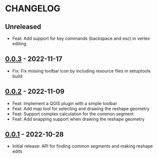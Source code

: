 # CHANGELOG

## Unreleased

- Feat: Add support for key commands (backspace and esc) in vertex editing

## [0.0.3] - 2022-11-17

- Fix: Fix missing toolbar icon by including resource files in setuptools build

## [0.0.2] - 2022-11-09

- Feat: Implement a QGIS plugin with a simple toolbar
- Feat: Add map tool for selecting and drawing the reshape geometry
- Feat: Support complex calculation for the common segment
- Feat: Add snapping support when drawing the reshape geometry

## [0.0.1] - 2022-10-28

- Initial release: API for finding common segments and making reshape edits

[0.0.1]: https://github.com/nlsfi/segment-reshape-qgis-plugin/releases/tag/v0.0.1
[0.0.2]: https://github.com/nlsfi/segment-reshape-qgis-plugin/releases/tag/v0.0.2
[0.0.3]: https://github.com/nlsfi/segment-reshape-qgis-plugin/releases/tag/v0.0.3
